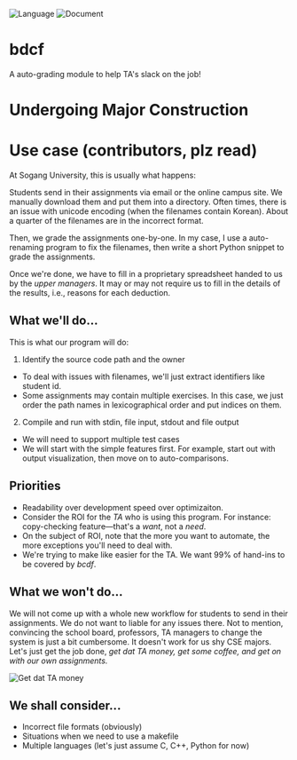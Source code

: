 ![Language](https://img.shields.io/badge/Language-Python3.6-blue.svg)
![Document](https://img.shields.io/badge/Document-English-black.svg)

# bdcf
A auto-grading module to help TA's slack on the job!

# Undergoing Major Construction

# Use case (contributors, plz read)

At Sogang University, this is usually what happens:

Students send in their assignments via email or the online campus site. We manually download them and put them into a directory. Often times, there is an issue with unicode encoding (when the filenames contain Korean). About a quarter of the filenames are in the incorrect format.

Then, we grade the assignments one-by-one. In my case, I use a auto-renaming program to fix the filenames, then write a short Python snippet to grade the assignments.

Once we're done, we have to fill in a proprietary spreadsheet handed to us by the *upper managers*. It may or may not require us to fill in the details of the results, i.e., reasons for each deduction.

## What we'll do...
This is what our program will do:
1. Identify the source code path and the owner
  - To deal with issues with filenames, we'll just extract identifiers like student id.
  - Some assignments may contain multiple exercises. In this case, we just order the path names in lexicographical order and put indices on them.
2. Compile and run with stdin, file input, stdout and file output
  - We will need to support multiple test cases
  - We will start with the simple features first. For example, start out with output visualization, then move on to auto-comparisons.

## Priorities
- Readability over development speed over optimizaiton.
- Consider the ROI for the *TA* who is using this program. For instance: copy-checking feature—that's a *want*, not a *need*.
- On the subject of ROI, note that the more you want to automate, the more exceptions you'll need to deal with.
- We're trying to make like easier for the TA. We want 99% of hand-ins to be covered by *bcdf*.

## What we won't do...
We will not come up with a whole new workflow for students to send in their assignments. We do not want to liable for any issues there. Not to mention, convincing the school board, professors, TA managers to change the system is just a bit cumbersome. It doesn't work for us shy CSE majors. Let's just get the job done, *get dat TA money, get some coffee, and get on with our own assignments.*

![Get dat TA money](https://media.giphy.com/media/gTURHJs4e2Ies/giphy.gif)

## We shall consider...
- Incorrect file formats (obviously)
- Situations when we need to use a makefile
- Multiple languages (let's just assume C, C++, Python for now)
